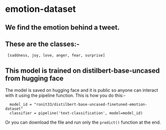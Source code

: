 # emotion-dataset
## We find the emotion behind a tweet.
## These are the classes:-
``` [saddness, joy, love, anger, fear, surprise]```



## This model is trained on distilbert-base-uncased from hugging face
The model is saved on hugging face and it is public so anyone can interact with it using the pipeline function.
This is how you do this:-
```
  model_id = "ronit33/distilbert-base-uncased-finetuned-emotion-dataset"
  classifier = pipeline('text-classification', model=model_id)
```

Or you can download the file and run only the ``` predict() ``` function at the end.

